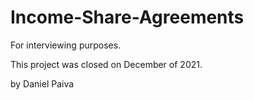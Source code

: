 # Income-Share-Agreements


For interviewing purposes.

This project was closed on December of 2021.

by
Daniel Paiva
